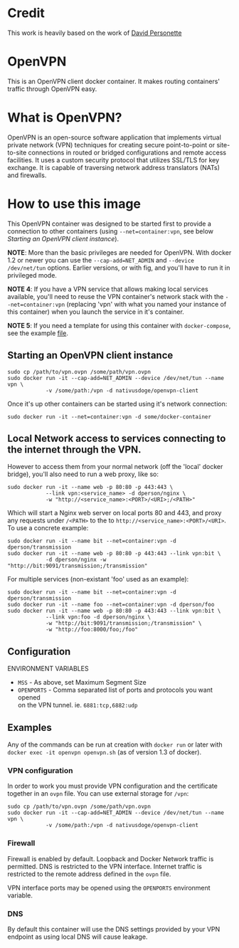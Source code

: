 # Credit

This work is heavily based on the work of [David Personette](https://github.com/dperson/openvpn-client)

# OpenVPN

This is an OpenVPN client docker container. It makes routing containers'
traffic through OpenVPN easy.

# What is OpenVPN?

OpenVPN is an open-source software application that implements virtual private
network (VPN) techniques for creating secure point-to-point or site-to-site
connections in routed or bridged configurations and remote access facilities.
It uses a custom security protocol that utilizes SSL/TLS for key exchange. It is
capable of traversing network address translators (NATs) and firewalls.

# How to use this image

This OpenVPN container was designed to be started first to provide a connection
to other containers (using `--net=container:vpn`, see below *Starting an OpenVPN
client instance*).

**NOTE**: More than the basic privileges are needed for OpenVPN. With docker 1.2
or newer you can use the `--cap-add=NET_ADMIN` and `--device /dev/net/tun`
options. Earlier versions, or with fig, and you'll have to run it in privileged
mode.

**NOTE 4**: If you have a VPN service that allows making local services
available, you'll need to reuse the VPN container's network stack with the
`--net=container:vpn` (replacing 'vpn' with what you named your instance of this
container) when you launch the service in it's container.

**NOTE 5**: If you need a template for using this container with
`docker-compose`, see the example
[file](https://github.com/nativusdoge/openvpn-client/raw/master/docker-compose.yml).

## Starting an OpenVPN client instance

    sudo cp /path/to/vpn.ovpn /some/path/vpn.ovpn
    sudo docker run -it --cap-add=NET_ADMIN --device /dev/net/tun --name vpn \
                -v /some/path:/vpn -d nativusdoge/openvpn-client

Once it's up other containers can be started using it's network connection:

    sudo docker run -it --net=container:vpn -d some/docker-container

## Local Network access to services connecting to the internet through the VPN.

However to access them from your normal network (off the 'local' docker bridge),
you'll also need to run a web proxy, like so:

    sudo docker run -it --name web -p 80:80 -p 443:443 \
                --link vpn:<service_name> -d dperson/nginx \
                -w "http://<service_name>:<PORT>/<URI>;/<PATH>"

Which will start a Nginx web server on local ports 80 and 443, and proxy any
requests under `/<PATH>` to the to `http://<service_name>:<PORT>/<URI>`. To use
a concrete example:

    sudo docker run -it --name bit --net=container:vpn -d dperson/transmission
    sudo docker run -it --name web -p 80:80 -p 443:443 --link vpn:bit \
                -d dperson/nginx -w "http://bit:9091/transmission;/transmission"

For multiple services (non-existant 'foo' used as an example):

    sudo docker run -it --name bit --net=container:vpn -d dperson/transmission
    sudo docker run -it --name foo --net=container:vpn -d dperson/foo
    sudo docker run -it --name web -p 80:80 -p 443:443 --link vpn:bit \
                --link vpn:foo -d dperson/nginx \
                -w "http://bit:9091/transmission;/transmission" \
                -w "http://foo:8000/foo;/foo"

## Configuration

ENVIRONMENT VARIABLES

 * `MSS` - As above, set Maximum Segment Size
 * `OPENPORTS` - Comma separated list of ports and protocols you want opened \
 on the VPN tunnel. ie. `6881:tcp,6882:udp`

## Examples

Any of the commands can be run at creation with `docker run` or later with
`docker exec -it openvpn openvpn.sh` (as of version 1.3 of docker).

### VPN configuration

In order to work you must provide VPN configuration and the certificate \
together in an `ovpn` file. You can use external storage for `/vpn`:

    sudo cp /path/to/vpn.ovpn /some/path/vpn.ovpn
    sudo docker run -it --cap-add=NET_ADMIN --device /dev/net/tun --name vpn \
                -v /some/path:/vpn -d nativusdoge/openvpn-client

### Firewall

Firewall is enabled by default. Loopback and Docker Network traffic is \
permitted. DNS is restricted to the VPN interface. Internet traffic is \
restricted to the remote address defined in the `ovpn` file.

VPN interface ports may be opened using the `OPENPORTS` environment variable.

### DNS

By default this container will use the DNS settings provided by your VPN \
endpoint as using local DNS will cause leakage.
